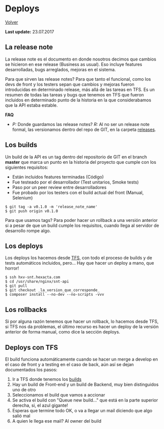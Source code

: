 Deploys
=======

[Volver](../README.md)

__Last update:__ 23.07.2017

## La release note

La release note es el documento en donde nosotros decimos que cambios se hicieron en ese release (Business as usual). Eso incluye features desarrolladas, bugs arreglados, mejoras en el sistema.

Para que sirven las release notes? Para que tanto el funcional, como los devs de front y los testers sepan que cambios y mejoras fueron introducidas en determinado release, más allá de las tareas en TFS. Es un resumen de todas las tareas y bugs que tenemos en TFS que fueron incluidos en determinado punto de la historia en la que considerabamos que la API estaba estable.

__FAQ__

* _P:_ Donde guardamos las release notes? _R:_ Al no ser un release note formal, las versionamos dentro del repo de GIT, en la carpeta [releases](https://hxgitlab.hexacta.com/SistemaNacionalDeTurnos/back-end/tree/master/releases).

## Los builds

Un build de la API es un tag dentro del repositorio de GIT en el branch __master__ que marca un punto en la historia del proyecto que cumple con los siguientes requisitos:

* Están incluidos features terminadas (Código)
* Fue testeado por el desarrollador (Test unitarios, Smoke tests)
* Paso por un peer review entre desarrolladores
* Fue probado por los testers con el build actual del front (Manual, Selenium)

```
$ git tag -a v0.1.0 -m 'release_note_name'
$ git push origin v0.1.0
```

Para que usamos tags? Para poder hacer un rollback a una versión anterior si a pesar de que un build cumple los requisitos, cuando llega al servidor de desarrollo rompe algo.

## Los deploys

Los deploys los hacemos desde [TFS](#deploys-con-tfs), con todo el proceso de builds y de tests automáticos incluidos, pero...
Hay que hacer un deploy a mano, que horror!

```
$ ssh hxv-snt.hexacta.com
$ cd /usr/share/nginx/snt-api
$ git pull
$ git checkout _la_version_que_corresponde_
$ composer install --no-dev --no-scripts -vvv
```

## Los rollbacks

Si por alguna razón tenemos que hacer un rollback, lo hacemos desde TFS, si TFS nos da problemas, el último recurso es hacer un deploy de la versión anterior de forma manual, como dice la sección deploys.

## Deploys con TFS

El build funciona automáticamente cuando se hacer un merge a develop en el caso de front y a testing en el caso de back, aún así se dejan documentados los pasos:

1. Ir a TFS donde tenemos los [builds](https://tfs.hexacta.com/tfs/Rohan/SistemaNacionalDeTurnos/_build)
1. Hay un build de Front-end y un build de Backend, muy bien distinguidos uno de otro
1. Seleccionamos el build que vamos a accionar
1. Se activa el build con "Queue new build..." que está en la parte superior derecha, si, el azul gigante!
1. Esperas que termine todo OK, o va a llegar un mail diciendo que algo salió mal
1. A quien le llega ese mail? Al owner del build